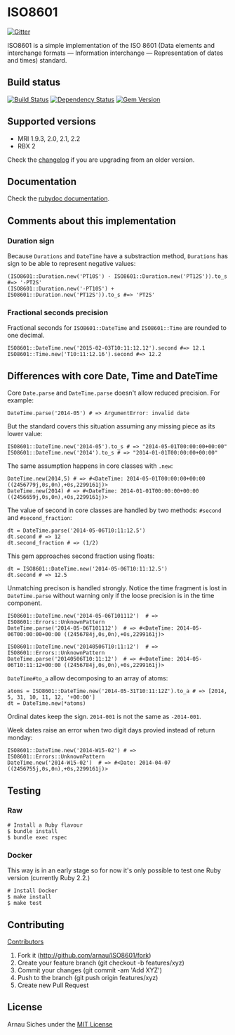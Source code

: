# ISO8601

[![Gitter](https://badges.gitter.im/Join%20Chat.svg)](https://gitter.im/arnau/ISO8601?utm_source=badge&utm_medium=badge&utm_campaign=pr-badge&utm_content=badge)

ISO8601 is a simple implementation of the ISO 8601 (Data elements and
interchange formats — Information interchange — Representation of dates and
times) standard.

## Build status

[![Build Status](https://secure.travis-ci.org/arnau/ISO8601.png?branch=master)](http://travis-ci.org/arnau/ISO8601/)
[![Dependency Status](https://gemnasium.com/arnau/ISO8601.svg)](https://gemnasium.com/arnau/ISO8601)
[![Gem Version](https://badge.fury.io/rb/iso8601.svg)](http://badge.fury.io/rb/iso8601)

## Supported versions

* MRI 1.9.3, 2.0, 2.1, 2.2
* RBX 2

Check the [changelog](https://github.com/arnau/ISO8601/blob/master/CHANGELOG.md) if you are upgrading from an older version.

## Documentation

Check the [rubydoc documentation](http://www.rubydoc.info/gems/iso8601).

## Comments about this implementation

### Duration sign

Because `Durations` and `DateTime` have a substraction method, `Durations` has
sign to be able to represent negative values:

    (ISO8601::Duration.new('PT10S') - ISO8601::Duration.new('PT12S')).to_s  #=> '-PT2S'
    (ISO8601::Duration.new('-PT10S') + ISO8601::Duration.new('PT12S')).to_s #=> 'PT2S'

### Fractional seconds precision

Fractional seconds for `ISO8601::DateTime` and `ISO8601::Time` are rounded to
one decimal.

    ISO8601::DateTime.new('2015-02-03T10:11:12.12').second #=> 12.1
    ISO8601::Time.new('T10:11:12.16').second #=> 12.2


## Differences with core Date, Time and DateTime

Core `Date.parse` and `DateTime.parse` doesn't allow reduced precision. For
example:

    DateTime.parse('2014-05') # => ArgumentError: invalid date

But the standard covers this situation assuming any missing piece as its lower
value:

    ISO8601::DateTime.new('2014-05').to_s # => "2014-05-01T00:00:00+00:00"
    ISO8601::DateTime.new('2014').to_s # => "2014-01-01T00:00:00+00:00"

The same assumption happens in core classes with `.new`:

    DateTime.new(2014,5) # => #<DateTime: 2014-05-01T00:00:00+00:00 ((2456779j,0s,0n),+0s,2299161j)>
    DateTime.new(2014) # => #<DateTime: 2014-01-01T00:00:00+00:00 ((2456659j,0s,0n),+0s,2299161j)>


The value of second in core classes are handled by two methods: `#second` and
`#second_fraction`:

    dt = DateTime.parse('2014-05-06T10:11:12.5')
    dt.second # => 12
    dt.second_fraction # => (1/2)

This gem approaches second fraction using floats:

    dt = ISO8601::DateTime.new('2014-05-06T10:11:12.5')
    dt.second # => 12.5

Unmatching precison is handled strongly. Notice the time fragment is lost in
`DateTime.parse` without warning only if the loose precision is in the time
component.

    ISO8601::DateTime.new('2014-05-06T101112')  # => ISO8601::Errors::UnknownPattern
    DateTime.parse('2014-05-06T101112')  # => #<DateTime: 2014-05-06T00:00:00+00:00 ((2456784j,0s,0n),+0s,2299161j)>

    ISO8601::DateTime.new('20140506T10:11:12')  # => ISO8601::Errors::UnknownPattern
    DateTime.parse('20140506T10:11:12')  # => #<DateTime: 2014-05-06T10:11:12+00:00 ((2456784j,0s,0n),+0s,2299161j)>


`DateTime#to_a` allow decomposing to an array of atoms:

    atoms = ISO8601::DateTime.new('2014-05-31T10:11:12Z').to_a # => [2014, 5, 31, 10, 11, 12, '+00:00']
    dt = DateTime.new(*atoms)

Ordinal dates keep the sign. `2014-001` is not the same as `-2014-001`.

Week dates raise an error when two digit days provied instead of return monday:

    ISO8601::DateTime.new('2014-W15-02') # => ISO8601::Errors::UnknownPattern
    DateTime.new('2014-W15-02')  # => #<Date: 2014-04-07 ((2456755j,0s,0n),+0s,2299161j)>


## Testing

### Raw

    # Install a Ruby flavour
    $ bundle install
    $ bundle exec rspec

### Docker

This way is in an early stage so for now it's only possible to test one Ruby
version (currently Ruby 2.2.)

    # Install Docker
    $ make install
    $ make test

## Contributing

[Contributors](https://github.com/arnau/ISO8601/graphs/contributors)

1. Fork it (http://github.com/arnau/ISO8601/fork)
2. Create your feature branch (git checkout -b features/xyz)
3. Commit your changes (git commit -am 'Add XYZ')
4. Push to the branch (git push origin features/xyz)
5. Create new Pull Request


## License

Arnau Siches under the [MIT License](https://github.com/arnau/ISO8601/blob/master/LICENSE)
